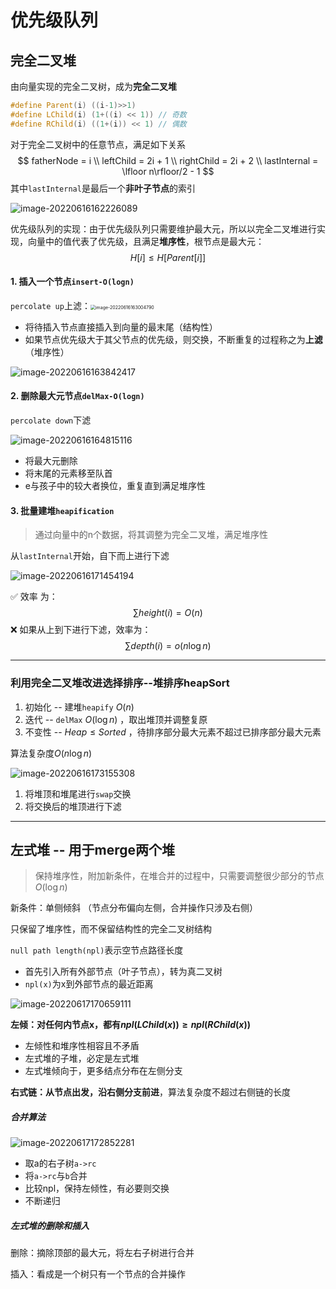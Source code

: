 # 优先级队列

## 完全二叉堆

由向量实现的完全二叉树，成为**完全二叉堆**

```cpp
#define Parent(i) ((i-1)>>1)
#define LChild(i) (1+((i) << 1)) // 奇数
#define RChild(i) ((1+(i)) << 1) // 偶数
```

对于完全二叉树中的任意节点，满足如下关系
$$
fatherNode = i \\
leftChild = 2i + 1 \\
rightChild = 2i + 2 \\ 
lastInternal = \lfloor n\rfloor/2 - 1
$$
其中`lastInternal`是最后一个**非叶子节点**的索引

![image-20220616162226089](../assets/image-20220616162226089.png)

优先级队列的实现：由于优先级队列只需要维护最大元，所以以完全二叉堆进行实现，向量中的值代表了优先级，且满足**堆序性**，根节点是最大元：
$$
H[i] \leq H[Parent[i]]
$$

#### 1. 插入一个节点`insert-O(logn)`

`percolate up`上滤：<img src="../assets/image-20220616163004790.png" alt="image-20220616163004790" style="zoom:50%;" />

- 将待插入节点直接插入到向量的最末尾（结构性）
- 如果节点优先级大于其父节点的优先级，则交换，不断重复的过程称之为**上滤**（堆序性）

![image-20220616163842417](../assets/image-20220616163842417.png)

#### 2. 删除最大元节点`delMax-O(logn)`

`percolate down`下滤

![image-20220616164815116](../assets/image-20220616164815116.png)

- 将最大元删除
- 将末尾的元素移至队首
- e与孩子中的较大者换位，重复直到满足堆序性

#### 3. 批量建堆`heapification`

> 通过向量中的n个数据，将其调整为完全二叉堆，满足堆序性

从`lastInternal`开始，自下而上进行下滤

![image-20220616171454194](../assets/image-20220616171454194.png)

:white_check_mark: 效率 为：
$$
\sum height(i) = O(n)
$$
:x: 如果从上到下进行下滤，效率为：
$$
\sum depth(i) = o(n\log n)
$$

-----------

### 利用完全二叉堆改进选择排序--堆排序heapSort

1. 初始化 -- 建堆`heapify` $O(n)$
2. 迭代 -- `delMax` $O(\log n)$ ，取出堆顶并调整复原
3. 不变性 -- $Heap \leq Sorted$ ，待排序部分最大元素不超过已排序部分最大元素

算法复杂度$O(n\log n)$

![image-20220616173155308](../assets/image-20220616173155308.png)

1. 将堆顶和堆尾进行`swap`交换
2. 将交换后的堆顶进行下滤

--------------

## 左式堆 -- 用于merge两个堆

> 保持堆序性，附加新条件，在堆合并的过程中，只需要调整很少部分的节点 $O(\log n)$

新条件：单侧倾斜 （节点分布偏向左侧，合并操作只涉及右侧）

只保留了堆序性，而不保留结构性的完全二叉树结构

`null path length(npl)`表示空节点路径长度

- 首先引入所有外部节点（叶子节点），转为真二叉树
- `npl(x)`为x到外部节点的最近距离

![image-20220617170659111](../assets/image-20220617170659111.png)

**左倾：对任何内节点x，都有$npl(LChild(x)) \geq npl(RChild(x))$**

- 左倾性和堆序性相容且不矛盾
- 左式堆的子堆，必定是左式堆
- 左式堆倾向于，更多结点分布在左侧分支

**右式链：从节点出发，沿右侧分支前进**，算法复杂度不超过右侧链的长度

##### 合并算法

![image-20220617172852281](../assets/image-20220617172852281.png)

- 取a的右子树`a->rc`
- 将`a->rc`与`b`合并
- 比较npl，保持左倾性，有必要则交换
- 不断递归

##### 左式堆的删除和插入

删除：摘除顶部的最大元，将左右子树进行合并

插入：看成是一个树只有一个节点的合并操作

